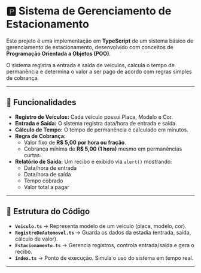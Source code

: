 # 🅿️ Sistema de Gerenciamento de Estacionamento

Este projeto é uma implementação em **TypeScript** de um sistema básico de gerenciamento de estacionamento, desenvolvido com conceitos de **Programação Orientada a Objetos (POO)**.  

O sistema registra a entrada e saída de veículos, calcula o tempo de permanência e determina o valor a ser pago de acordo com regras simples de cobrança.

---

## 🚀 Funcionalidades

- **Registro de Veículos:** Cada veículo possui Placa, Modelo e Cor.  
- **Entrada e Saída:** O sistema registra data/hora de entrada e saída.  
- **Cálculo de Tempo:** O tempo de permanência é calculado em minutos.  
- **Regra de Cobrança:**
  - Valor fixo de **R$ 5,00 por hora ou fração**.  
  - Cobrança mínima de **R$ 5,00 (1 hora)** mesmo em permanências curtas.  
- **Relatório de Saída:** Um recibo é exibido via `alert()` mostrando:
  - Data/hora de entrada  
  - Data/hora de saída  
  - Tempo cobrado  
  - Valor total a pagar  

---

## 📂 Estrutura do Código

- **`Veiculo.ts`** → Representa modelo de um veículo (placa, modelo, cor).  
- **`RegistroDeAutomovel.ts`** → Guarda os dados da estadia (entrada, saída, cálculo de valor).  
- **`Estacionamento.ts`** → Gerencia registros, controla entrada/saída e gera o recibo.  
- **`index.ts`** → Ponto de execução. Simula o uso do sistema em tempo real.  

---
